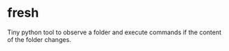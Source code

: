 # fresh

Tiny python tool to observe a folder and execute commands if the content of the folder changes.
